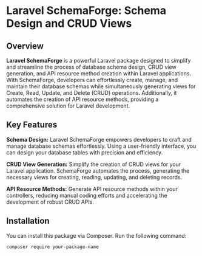 # Laravel SchemaForge: Schema Design and CRUD Views

## Overview

**Laravel SchemaForge** is a powerful Laravel package designed to simplify and streamline the process of database schema design, CRUD view generation, and API resource method creation within Laravel applications. With SchemaForge, developers can effortlessly create, manage, and maintain their database schemas while simultaneously generating views for Create, Read, Update, and Delete (CRUD) operations. Additionally, it automates the creation of API resource methods, providing a comprehensive solution for Laravel development.

## Key Features

**Schema Design:** Laravel SchemaForge empowers developers to craft and manage database schemas effortlessly. Using a user-friendly interface, you can design your database tables with precision and efficiency.

**CRUD View Generation:** Simplify the creation of CRUD views for your Laravel application. SchemaForge automates the process, generating the necessary views for creating, reading, updating, and deleting records.

**API Resource Methods:** Generate API resource methods within your controllers, reducing manual coding efforts and accelerating the development of robust CRUD APIs.



## Installation

You can install this package via Composer. Run the following command:

```bash
composer require your-package-name